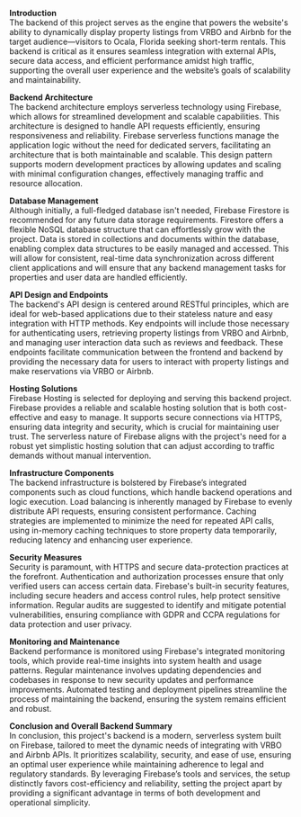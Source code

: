 **Introduction**\
The backend of this project serves as the engine that powers the website's ability to dynamically display property listings from VRBO and Airbnb for the target audience—visitors to Ocala, Florida seeking short-term rentals. This backend is critical as it ensures seamless integration with external APIs, secure data access, and efficient performance amidst high traffic, supporting the overall user experience and the website’s goals of scalability and maintainability.

**Backend Architecture**\
The backend architecture employs serverless technology using Firebase, which allows for streamlined development and scalable capabilities. This architecture is designed to handle API requests efficiently, ensuring responsiveness and reliability. Firebase serverless functions manage the application logic without the need for dedicated servers, facilitating an architecture that is both maintainable and scalable. This design pattern supports modern development practices by allowing updates and scaling with minimal configuration changes, effectively managing traffic and resource allocation.

**Database Management**\
Although initially, a full-fledged database isn't needed, Firebase Firestore is recommended for any future data storage requirements. Firestore offers a flexible NoSQL database structure that can effortlessly grow with the project. Data is stored in collections and documents within the database, enabling complex data structures to be easily managed and accessed. This will allow for consistent, real-time data synchronization across different client applications and will ensure that any backend management tasks for properties and user data are handled efficiently.

**API Design and Endpoints**\
The backend's API design is centered around RESTful principles, which are ideal for web-based applications due to their stateless nature and easy integration with HTTP methods. Key endpoints will include those necessary for authenticating users, retrieving property listings from VRBO and Airbnb, and managing user interaction data such as reviews and feedback. These endpoints facilitate communication between the frontend and backend by providing the necessary data for users to interact with property listings and make reservations via VRBO or Airbnb.

**Hosting Solutions**\
Firebase Hosting is selected for deploying and serving this backend project. Firebase provides a reliable and scalable hosting solution that is both cost-effective and easy to manage. It supports secure connections via HTTPS, ensuring data integrity and security, which is crucial for maintaining user trust. The serverless nature of Firebase aligns with the project's need for a robust yet simplistic hosting solution that can adjust according to traffic demands without manual intervention.

**Infrastructure Components**\
The backend infrastructure is bolstered by Firebase’s integrated components such as cloud functions, which handle backend operations and logic execution. Load balancing is inherently managed by Firebase to evenly distribute API requests, ensuring consistent performance. Caching strategies are implemented to minimize the need for repeated API calls, using in-memory caching techniques to store property data temporarily, reducing latency and enhancing user experience.

**Security Measures**\
Security is paramount, with HTTPS and secure data-protection practices at the forefront. Authentication and authorization processes ensure that only verified users can access certain data. Firebase's built-in security features, including secure headers and access control rules, help protect sensitive information. Regular audits are suggested to identify and mitigate potential vulnerabilities, ensuring compliance with GDPR and CCPA regulations for data protection and user privacy.

**Monitoring and Maintenance**\
Backend performance is monitored using Firebase's integrated monitoring tools, which provide real-time insights into system health and usage patterns. Regular maintenance involves updating dependencies and codebases in response to new security updates and performance improvements. Automated testing and deployment pipelines streamline the process of maintaining the backend, ensuring the system remains efficient and robust.

**Conclusion and Overall Backend Summary**\
In conclusion, this project's backend is a modern, serverless system built on Firebase, tailored to meet the dynamic needs of integrating with VRBO and Airbnb APIs. It prioritizes scalability, security, and ease of use, ensuring an optimal user experience while maintaining adherence to legal and regulatory standards. By leveraging Firebase’s tools and services, the setup distinctly favors cost-efficiency and reliability, setting the project apart by providing a significant advantage in terms of both development and operational simplicity.
